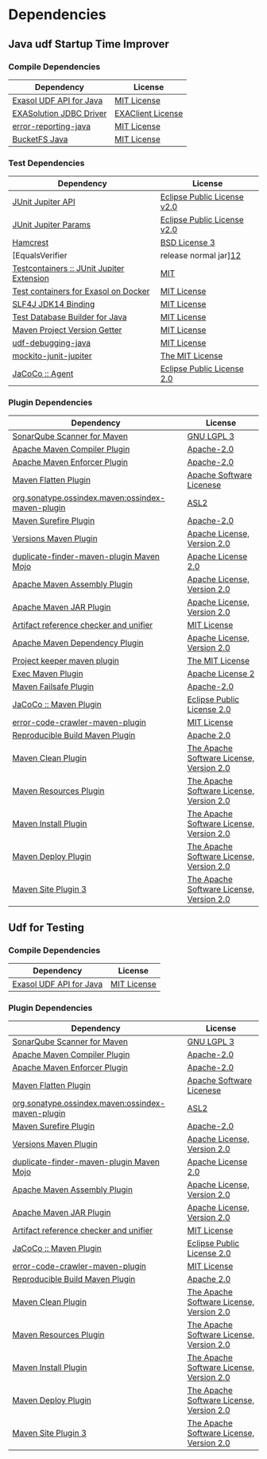 <!-- @formatter:off -->
# Dependencies

## Java udf Startup Time Improver

### Compile Dependencies

| Dependency                   | License                |
| ---------------------------- | ---------------------- |
| [Exasol UDF API for Java][0] | [MIT License][1]       |
| [EXASolution JDBC Driver][2] | [EXAClient License][3] |
| [error-reporting-java][4]    | [MIT License][5]       |
| [BucketFS Java][6]           | [MIT License][7]       |

### Test Dependencies

| Dependency                                      | License                           |
| ----------------------------------------------- | --------------------------------- |
| [JUnit Jupiter API][8]                          | [Eclipse Public License v2.0][9]  |
| [JUnit Jupiter Params][8]                       | [Eclipse Public License v2.0][9]  |
| [Hamcrest][10]                                  | [BSD License 3][11]               |
| [EqualsVerifier | release normal jar][12]       | [Apache License, Version 2.0][13] |
| [Testcontainers :: JUnit Jupiter Extension][14] | [MIT][15]                         |
| [Test containers for Exasol on Docker][16]      | [MIT License][17]                 |
| [SLF4J JDK14 Binding][18]                       | [MIT License][19]                 |
| [Test Database Builder for Java][20]            | [MIT License][21]                 |
| [Maven Project Version Getter][22]              | [MIT License][23]                 |
| [udf-debugging-java][24]                        | [MIT License][25]                 |
| [mockito-junit-jupiter][26]                     | [The MIT License][27]             |
| [JaCoCo :: Agent][28]                           | [Eclipse Public License 2.0][29]  |

### Plugin Dependencies

| Dependency                                              | License                                        |
| ------------------------------------------------------- | ---------------------------------------------- |
| [SonarQube Scanner for Maven][30]                       | [GNU LGPL 3][31]                               |
| [Apache Maven Compiler Plugin][32]                      | [Apache-2.0][13]                               |
| [Apache Maven Enforcer Plugin][33]                      | [Apache-2.0][13]                               |
| [Maven Flatten Plugin][34]                              | [Apache Software Licenese][13]                 |
| [org.sonatype.ossindex.maven:ossindex-maven-plugin][35] | [ASL2][36]                                     |
| [Maven Surefire Plugin][37]                             | [Apache-2.0][13]                               |
| [Versions Maven Plugin][38]                             | [Apache License, Version 2.0][13]              |
| [duplicate-finder-maven-plugin Maven Mojo][39]          | [Apache License 2.0][40]                       |
| [Apache Maven Assembly Plugin][41]                      | [Apache License, Version 2.0][13]              |
| [Apache Maven JAR Plugin][42]                           | [Apache License, Version 2.0][13]              |
| [Artifact reference checker and unifier][43]            | [MIT License][44]                              |
| [Apache Maven Dependency Plugin][45]                    | [Apache License, Version 2.0][13]              |
| [Project keeper maven plugin][46]                       | [The MIT License][47]                          |
| [Exec Maven Plugin][48]                                 | [Apache License 2][13]                         |
| [Maven Failsafe Plugin][49]                             | [Apache-2.0][13]                               |
| [JaCoCo :: Maven Plugin][50]                            | [Eclipse Public License 2.0][29]               |
| [error-code-crawler-maven-plugin][51]                   | [MIT License][52]                              |
| [Reproducible Build Maven Plugin][53]                   | [Apache 2.0][36]                               |
| [Maven Clean Plugin][54]                                | [The Apache Software License, Version 2.0][36] |
| [Maven Resources Plugin][55]                            | [The Apache Software License, Version 2.0][36] |
| [Maven Install Plugin][56]                              | [The Apache Software License, Version 2.0][36] |
| [Maven Deploy Plugin][57]                               | [The Apache Software License, Version 2.0][36] |
| [Maven Site Plugin 3][58]                               | [The Apache Software License, Version 2.0][36] |

## Udf for Testing

### Compile Dependencies

| Dependency                   | License          |
| ---------------------------- | ---------------- |
| [Exasol UDF API for Java][0] | [MIT License][1] |

### Plugin Dependencies

| Dependency                                              | License                                        |
| ------------------------------------------------------- | ---------------------------------------------- |
| [SonarQube Scanner for Maven][30]                       | [GNU LGPL 3][31]                               |
| [Apache Maven Compiler Plugin][32]                      | [Apache-2.0][13]                               |
| [Apache Maven Enforcer Plugin][33]                      | [Apache-2.0][13]                               |
| [Maven Flatten Plugin][34]                              | [Apache Software Licenese][13]                 |
| [org.sonatype.ossindex.maven:ossindex-maven-plugin][35] | [ASL2][36]                                     |
| [Maven Surefire Plugin][37]                             | [Apache-2.0][13]                               |
| [Versions Maven Plugin][38]                             | [Apache License, Version 2.0][13]              |
| [duplicate-finder-maven-plugin Maven Mojo][39]          | [Apache License 2.0][40]                       |
| [Apache Maven Assembly Plugin][41]                      | [Apache License, Version 2.0][13]              |
| [Apache Maven JAR Plugin][42]                           | [Apache License, Version 2.0][13]              |
| [Artifact reference checker and unifier][43]            | [MIT License][44]                              |
| [JaCoCo :: Maven Plugin][50]                            | [Eclipse Public License 2.0][29]               |
| [error-code-crawler-maven-plugin][51]                   | [MIT License][52]                              |
| [Reproducible Build Maven Plugin][53]                   | [Apache 2.0][36]                               |
| [Maven Clean Plugin][54]                                | [The Apache Software License, Version 2.0][36] |
| [Maven Resources Plugin][55]                            | [The Apache Software License, Version 2.0][36] |
| [Maven Install Plugin][56]                              | [The Apache Software License, Version 2.0][36] |
| [Maven Deploy Plugin][57]                               | [The Apache Software License, Version 2.0][36] |
| [Maven Site Plugin 3][58]                               | [The Apache Software License, Version 2.0][36] |

[0]: https://github.com/exasol/udf-api-java/
[1]: https://github.com/exasol/udf-api-java/blob/main/LICENSE
[2]: http://www.exasol.com
[3]: https://repo1.maven.org/maven2/com/exasol/exasol-jdbc/7.1.20/exasol-jdbc-7.1.20-license.txt
[4]: https://github.com/exasol/error-reporting-java/
[5]: https://github.com/exasol/error-reporting-java/blob/main/LICENSE
[6]: https://github.com/exasol/bucketfs-java/
[7]: https://github.com/exasol/bucketfs-java/blob/main/LICENSE
[8]: https://junit.org/junit5/
[9]: https://www.eclipse.org/legal/epl-v20.html
[10]: http://hamcrest.org/JavaHamcrest/
[11]: http://opensource.org/licenses/BSD-3-Clause
[12]: https://www.jqno.nl/equalsverifier
[13]: https://www.apache.org/licenses/LICENSE-2.0.txt
[14]: https://testcontainers.org
[15]: http://opensource.org/licenses/MIT
[16]: https://github.com/exasol/exasol-testcontainers/
[17]: https://github.com/exasol/exasol-testcontainers/blob/main/LICENSE
[18]: http://www.slf4j.org
[19]: http://www.opensource.org/licenses/mit-license.php
[20]: https://github.com/exasol/test-db-builder-java/
[21]: https://github.com/exasol/test-db-builder-java/blob/main/LICENSE
[22]: https://github.com/exasol/maven-project-version-getter/
[23]: https://github.com/exasol/maven-project-version-getter/blob/main/LICENSE
[24]: https://github.com/exasol/udf-debugging-java/
[25]: https://github.com/exasol/udf-debugging-java/blob/main/LICENSE
[26]: https://github.com/mockito/mockito
[27]: https://github.com/mockito/mockito/blob/main/LICENSE
[28]: https://www.eclemma.org/jacoco/index.html
[29]: https://www.eclipse.org/legal/epl-2.0/
[30]: http://sonarsource.github.io/sonar-scanner-maven/
[31]: http://www.gnu.org/licenses/lgpl.txt
[32]: https://maven.apache.org/plugins/maven-compiler-plugin/
[33]: https://maven.apache.org/enforcer/maven-enforcer-plugin/
[34]: https://www.mojohaus.org/flatten-maven-plugin/
[35]: https://sonatype.github.io/ossindex-maven/maven-plugin/
[36]: http://www.apache.org/licenses/LICENSE-2.0.txt
[37]: https://maven.apache.org/surefire/maven-surefire-plugin/
[38]: https://www.mojohaus.org/versions/versions-maven-plugin/
[39]: https://github.com/basepom/duplicate-finder-maven-plugin
[40]: http://www.apache.org/licenses/LICENSE-2.0.html
[41]: https://maven.apache.org/plugins/maven-assembly-plugin/
[42]: https://maven.apache.org/plugins/maven-jar-plugin/
[43]: https://github.com/exasol/artifact-reference-checker-maven-plugin/
[44]: https://github.com/exasol/artifact-reference-checker-maven-plugin/blob/main/LICENSE
[45]: https://maven.apache.org/plugins/maven-dependency-plugin/
[46]: https://github.com/exasol/project-keeper/
[47]: https://github.com/exasol/project-keeper/blob/main/LICENSE
[48]: https://www.mojohaus.org/exec-maven-plugin
[49]: https://maven.apache.org/surefire/maven-failsafe-plugin/
[50]: https://www.jacoco.org/jacoco/trunk/doc/maven.html
[51]: https://github.com/exasol/error-code-crawler-maven-plugin/
[52]: https://github.com/exasol/error-code-crawler-maven-plugin/blob/main/LICENSE
[53]: http://zlika.github.io/reproducible-build-maven-plugin
[54]: http://maven.apache.org/plugins/maven-clean-plugin/
[55]: http://maven.apache.org/plugins/maven-resources-plugin/
[56]: http://maven.apache.org/plugins/maven-install-plugin/
[57]: http://maven.apache.org/plugins/maven-deploy-plugin/
[58]: http://maven.apache.org/plugins/maven-site-plugin/
